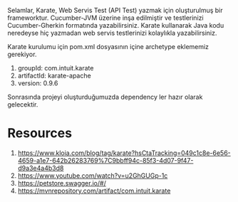 Selamlar,
Karate, Web Servis Test (API Test) yazmak için oluşturulmuş bir frameworktur. Cucumber-JVM üzerine inşa edilmiştir ve testlerinizi Cucumber-Gherkin formatında yazabilirsiniz. Karate kullanarak Java kodu neredeyse hiç yazmadan web servis testlerinizi kolaylıkla yazabilirsiniz.

Karate kurulumu için pom.xml dosyasının içine archetype eklememiz gerekiyor.

1. groupId: com.intuit.karate
2. artifactId: karate-apache
3. version: 0.9.6

Sonrasında projeyi oluşturduğumuzda dependency ler hazır olarak gelecektir.

# Resources
1. https://www.kloia.com/blog/tag/karate?hsCtaTracking=049c1c8e-6e56-4659-a1e7-642b26283769%7C9bbff94c-85f3-4d07-9f47-d9a3e4a4b3d8
2. https://www.youtube.com/watch?v=u2GhGUGp-1c
3. https://petstore.swagger.io/#/
4. https://mvnrepository.com/artifact/com.intuit.karate


